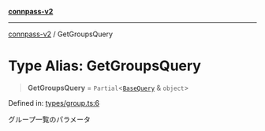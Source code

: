[**connpass-v2**](../README.md)

***

[connpass-v2](../globals.md) / GetGroupsQuery

# Type Alias: GetGroupsQuery

> **GetGroupsQuery** = `Partial`\<[`BaseQuery`](BaseQuery.md) & `object`\>

Defined in: [types/group.ts:6](https://github.com/ryohidaka/node-connpass/blob/16b8353a0b6434f0ecce75ed0536e72fac2b34f8/src/types/group.ts#L6)

グループ一覧のパラメータ
